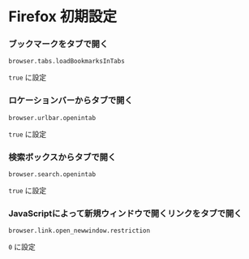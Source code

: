 # Firefox 初期設定

### ブックマークをタブで開く

```
browser.tabs.loadBookmarksInTabs
```
`true` に設定


### ロケーションバーからタブで開く

```
browser.urlbar.openintab
```
`true` に設定

### 検索ボックスからタブで開く

```
browser.search.openintab
```
`true` に設定

### JavaScriptによって新規ウィンドウで開くリンクをタブで開く

```
browser.link.open_newwindow.restriction
```
`0` に設定
